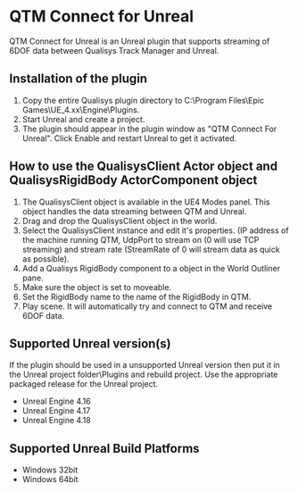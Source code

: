 # QTM Connect for Unreal

QTM Connect for Unreal is an Unreal plugin that supports streaming of 6DOF data between Qualisys Track Manager and Unreal.

## Installation of the plugin

1. Copy the entire Qualisys plugin directory to C:\Program Files\Epic Games\UE_4.xx\Engine\Plugins.
2. Start Unreal and create a project.
3. The plugin should appear in the plugin window as "QTM Connect For Unreal". Click Enable and restart Unreal to get it activated.

## How to use the QualisysClient Actor object and QualisysRigidBody ActorComponent object

1. The QualisysClient object is available in the UE4 Modes panel. This object handles the data streaming between QTM and Unreal.
2. Drag and drop the QualisysClient object in the world.
3. Select the QualisysClient instance and edit it's properties. (IP address of the machine running QTM, UdpPort to stream on (0 will use TCP streaming) and stream rate (StreamRate of 0 will stream data as quick as possible).
4. Add a Qualisys RigidBody component to a object in the World Outliner pane.
5. Make sure the object is set to moveable.
6. Set the RigidBody name to the name of the RigidBody in QTM.
7. Play scene. It will automatically try and connect to QTM and receive 6DOF data.

## Supported Unreal version(s)

If the plugin should be used in a unsupported Unreal version then put it in the Unreal project folder\Plugins and rebuild project.
Use the appropriate packaged release for the Unreal project.

* Unreal Engine 4.16
* Unreal Engine 4.17
* Unreal Engine 4.18

## Supported Unreal Build Platforms

* Windows 32bit
* Windows 64bit
